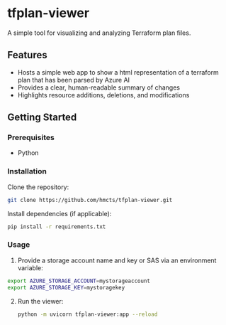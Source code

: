 # tfplan-viewer

A simple tool for visualizing and analyzing Terraform plan files.

## Features

- Hosts a simple web app to show a html representation of a terraform plan that has been parsed by Azure AI
- Provides a clear, human-readable summary of changes
- Highlights resource additions, deletions, and modifications

## Getting Started

### Prerequisites

- Python

### Installation

Clone the repository:

```bash
git clone https://github.com/hmcts/tfplan-viewer.git
```

Install dependencies (if applicable):

```bash
pip install -r requirements.txt
```

### Usage

1. Provide a storage account name and key or SAS via an environment variable:

```bash
export AZURE_STORAGE_ACCOUNT=mystorageaccount
export AZURE_STORAGE_KEY=mystoragekey
```

2. Run the viewer:

    ```bash
    python -m uvicorn tfplan-viewer:app --reload
    ```
